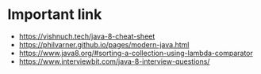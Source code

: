 # Important link
* https://vishnuch.tech/java-8-cheat-sheet
* https://philvarner.github.io/pages/modern-java.html
* https://www.java8.org/#sorting-a-collection-using-lambda-comparator
* https://www.interviewbit.com/java-8-interview-questions/

